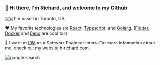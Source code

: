 ### 👋 Hi there, I'm Richard, and welcome to my Github

🇨🇦 I'm based in Toronto, CA.

♥️ My favorite technologies are [React](https://reactjs.org/), [Typescript](https://www.typescriptlang.org/), and [Golang](https://golang.org/). ([Flutter](https://flutter.dev/), [Docker](https://www.docker.com/) and [Deno](https://deno.land/) are cool too)

👔 I work at [IBM](https://www.ibm.com/ca-en) as a Software Engineer Intern. For more information about me, check out my website [h-richard.com](https://h-richard.com/).

![google-search](https://user-images.githubusercontent.com/44233784/86960308-514e5a80-c12d-11ea-9de3-0db333efdea5.gif)

<!--
**H-Richard/H-Richard** is a ✨ _special_ ✨ repository because its `README.md` (this file) appears on your GitHub profile.

Here are some ideas to get you started:

- 🔭 I’m currently working on ...
- 🌱 I’m currently learning ...
- 👯 I’m looking to collaborate on ...
- 🤔 I’m looking for help with ...
- 💬 Ask me about ...
- 📫 How to reach me: ...
- 😄 Pronouns: ...
- ⚡ Fun fact: ...
-->
